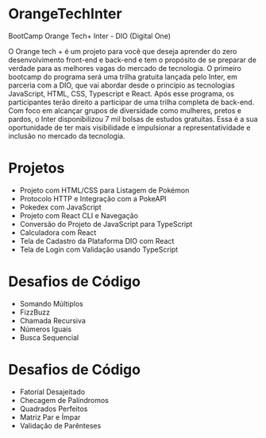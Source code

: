 # OrangeTechInter
BootCamp Orange Tech+ Inter - DIO (Digital One)


O Orange tech + é um projeto para você que deseja aprender do zero desenvolvimento front-end e back-end e tem o propósito de se preparar de verdade para as melhores vagas do mercado de tecnologia. O primeiro bootcamp do programa será uma trilha gratuita lançada pelo Inter, em parceria com a DIO, que vai abordar desde o princípio as tecnologias JavaScript, HTML, CSS, Typescript e React. Após esse programa, os participantes terão direito a participar de uma trilha completa de back-end. Com foco em alcançar grupos de diversidade como mulheres, pretos e pardos, o Inter disponibilizou 7 mil bolsas de estudos gratuitas. Essa é a sua oportunidade de ter mais visibilidade e impulsionar a representatividade e inclusão no mercado da tecnologia.

# Projetos
* Projeto com HTML/CSS para Listagem de Pokémon
* Protocolo HTTP e Integração com a PokeAPI
* Pokedex com JavaScript
* Projeto com React CLI e Navegação
* Conversão do Projeto de JavaScript para TypeScript
* Calculadora com React
* Tela de Cadastro da Plataforma DIO com React
* Tela de Login com Validação usando TypeScript

# Desafios de Código
* Somando Múltiplos
* FizzBuzz
* Chamada Recursiva
* Números Iguais
* Busca Sequencial


# Desafios de Código
* Fatorial Desajeitado
* Checagem de Palíndromos
* Quadrados Perfeitos
* Matriz Par e Ímpar
* Validação de Parênteses

